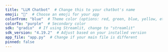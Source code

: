 ```yaml
---
title: "LLM Chatbot"  # Change this to your chatbot's name
emoji: "🤖"  # Choose an emoji for your app
colorFrom: "blue"  # Theme color (options: red, green, blue, yellow, etc.)
colorTo: "purple"  # Secondary color
sdk: "gradio"  # If using Streamlit, change to "streamlit"
sdk_version: "4.19.2"  # Adjust based on your installed version
app_file: "app.py"  # Change if your main file is different
pinned: false
---
```

